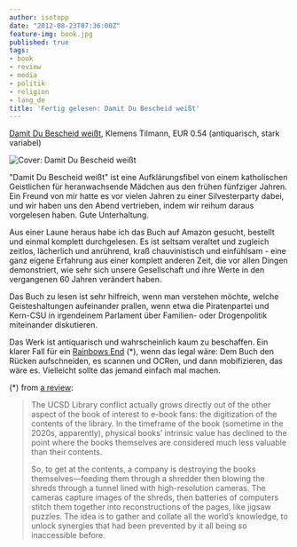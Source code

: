 ```yaml
---
author: isotopp
date: "2012-08-23T07:36:00Z"
feature-img: book.jpg
published: true
tags:
- book
- review
- media
- politik
- religion
- lang_de
title: 'Fertig gelesen: Damit Du Bescheid weißt'
---
```

[Damit Du Bescheid weißt](http://www.amazon.de/Damit-Bescheid-weisst-Klemens-Tilmann/dp/B0000BOLXJ),
Klemens Tilmann, EUR 0.54 (antiquarisch, stark variabel)

![Cover: Damit Du Bescheid weißt](https://blog.koehntopp.info/uploads/damit_du_bescheid_weisst.jpg)

"Damit Du Bescheid weißt" ist eine Aufklärungsfibel von einem katholischen
Geistlichen für heranwachsende Mädchen aus den frühen fünfziger Jahren.  Ein
Freund von mir hatte es vor vielen Jahren zu einer Silvesterparty dabei, und
wir haben uns den Abend vertrieben, indem wir reihum daraus vorgelesen
haben.  Gute Unterhaltung.

Aus einer Laune heraus habe ich das Buch auf Amazon gesucht, bestellt und
einmal komplett durchgelesen.  Es ist seltsam veraltet und zugleich zeitlos,
lächerlich und anrührend, kraß chauvinistisch und einfühlsam - eine ganz
eigene Erfahrung aus einer komplett anderen Zeit, die vor allen Dingen
demonstriert, wie sehr sich unsere Gesellschaft und ihre Werte in den
vergangenen 60 Jahren verändert haben.

Das Buch zu lesen ist sehr hilfreich, wenn man verstehen möchte, welche
Geisteshaltungen aufeinander prallen, wenn etwa die Piratenpartei und
Kern-CSU in irgendeinem Parlament über Familien- oder Drogenpolitik
miteinander diskutieren.

Das Werk ist antiquarisch und wahrscheinlich kaum zu beschaffen.  Ein klarer
Fall für ein
[Rainbows End](http://www.teleread.com/library-of-the-future/review-rainbows-end/) (*),
wenn das legal wäre: Dem Buch den Rücken aufschneiden, es scannen und OCRen,
und dann mobifizieren, das wäre es.  Vielleicht sollte das jemand einfach
mal machen.


(*) from [a review](http://www.teleread.com/library-of-the-future/review-rainbows-end/):

> The UCSD Library conflict actually grows directly out of the other aspect
> of the book of interest to e-book fans: the digitization of the contents
> of the library.  In the timeframe of the book (sometime in the 2020s,
> apparently), physical books’ intrinsic value has declined to the point
> where the books themselves are considered much less valuable than their
> contents.
>
>So, to get at the contents, a company is destroying the books
> themselves—feeding them through a shredder then blowing the shreds through
> a tunnel lined with high-resolution cameras.  The cameras capture images
> of the shreds, then batteries of computers stitch them together into
> reconstructions of the pages, like jigsaw puzzles.  The idea is to gather
> and collate all the world’s knowledge, to unlock synergies that had been
> prevented by it all being so inaccessible before.

